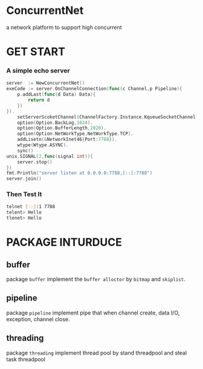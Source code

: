 # ConcurrentNet
a network platform to support high concurrent

# GET START
### A simple echo server
```go
server  := NewConcurrentNet()
exeCode := server.OnChannelConnection(func(c Channel,p Pipeline){
	p.addLast(func(d Data) Data){
		return d
	})
}).
	setServerScoketChannel(ChannelFactory.Instance.KqueueSocketChannel).
	option(Option.BackLog,1024).
	option(Option.BufferLength,2020).
	option(Option.NetWorkType,NetWorkType.TCP).
	addLisetn(&NetworkInet46{Port:7788}).
	wtype(Wtype.ASYNC).
	sync()
unix.SIGNAL(2,func(signal int)){
	server.stop()
})
fmt.Println("server listen at 0.0.0.0:7788,[::]:7788")
server.join()
```

### Then Test It
```bash
telnet [::]:1 7788
telent> Hello
tlenet> Hello
```

# PACKAGE INTURDUCE
## buffer
package `buffer` implement the `buffer alloctor` by `bitmap` and `skiplist`.
## pipeline
package `pipeline` implement pipe that when channel create, data I/O, exception, channel close.
## threading
package `threading` implement thread pool by stand threadpool and steal task threadpool

